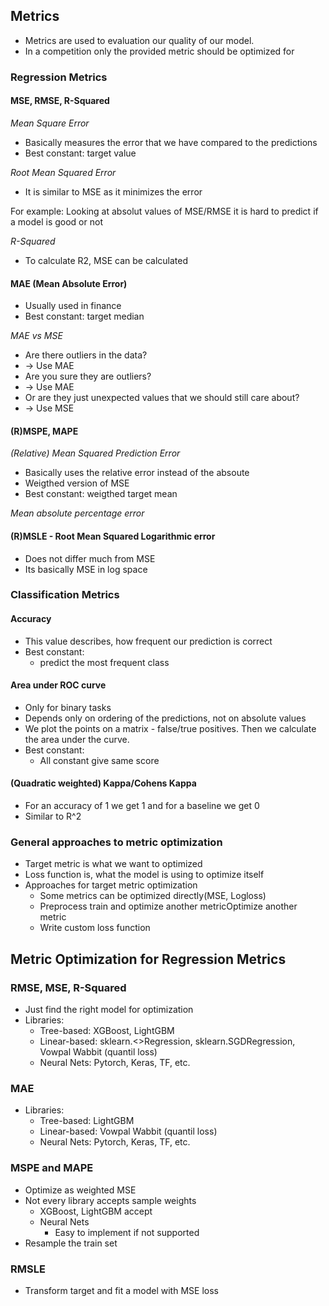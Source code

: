 ## Metrics

* Metrics are used to evaluation our quality of our model.
* In a competition only the provided metric should be optimized for

### Regression Metrics

#### MSE, RMSE, R-Squared

*Mean Square Error*
* Basically measures the error that we have compared to the predictions
* Best constant: target value

*Root Mean Squared Error*
* It is similar to MSE as it minimizes the error

For example: Looking at absolut values of MSE/RMSE it is hard to predict if a model is good or not

*R-Squared*
* To calculate R2, MSE can be calculated

#### MAE (Mean Absolute Error)

* Usually used in finance
* Best constant: target median

*MAE vs MSE*
* Are there outliers in the data?
* -> Use MAE
* Are you sure they are outliers?
* -> Use MAE
* Or are they just unexpected values that we should still care about?
* -> Use MSE

#### (R)MSPE, MAPE

*(Relative) Mean Squared Prediction Error*
* Basically uses the relative error instead of the absoute
* Weigthed version of MSE
* Best constant: weigthed target mean

*Mean absolute percentage error*

#### (R)MSLE - Root Mean Squared Logarithmic error
* Does not differ much from MSE
* Its basically MSE in log space

 
### Classification Metrics

#### Accuracy
* This value describes, how frequent our prediction is correct
* Best constant: 
  * predict the most frequent class

#### Area under ROC curve
* Only for binary tasks
* Depends only on ordering of the predictions, not on absolute values
* We plot the points on a matrix - false/true positives. Then we calculate the area under the curve. 
* Best constant:
  * All constant give same score

#### (Quadratic weighted) Kappa/Cohens Kappa
* For an accuracy of 1 we get 1 and for a baseline we get 0
* Similar to R^2

### General approaches to metric optimization
* Target metric is what we want to optimized
* Loss function is, what the model is using to optimize itself
* Approaches for target metric optimization
  * Some metrics can be optimized directly(MSE, Logloss)
  * Preprocess train and optimize another metricOptimize another metric
  * Write custom loss function

## Metric Optimization for Regression Metrics

### RMSE, MSE, R-Squared
* Just find the right model for optimization
* Libraries:
  * Tree-based: XGBoost, LightGBM
  * Linear-based: sklearn.<>Regression, sklearn.SGDRegression, Vowpal Wabbit (quantil loss)
  * Neural Nets: Pytorch, Keras, TF, etc.

### MAE
* Libraries:
  * Tree-based: LightGBM
  * Linear-based: Vowpal Wabbit (quantil loss)
  * Neural Nets: Pytorch, Keras, TF, etc.

### MSPE and MAPE
* Optimize as weighted MSE
* Not every library accepts sample weights
  * XGBoost, LightGBM accept
  * Neural Nets
    * Easy to implement if not supported
* Resample the train set

### RMSLE
* Transform target and fit a model with MSE loss  
  
  



